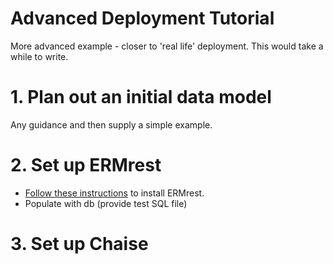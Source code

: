 # Advanced Deployment Tutorial

More advanced example - closer to 'real life' deployment. This would take a while to write.

# 1. Plan out an initial data model

Any guidance and then supply a simple example.

# 2. Set up ERMrest

* [Follow these instructions](/deriva-docs/ermrest_documentation/user-doc/install-redhat/) to install ERMrest.
* Populate with db (provide test SQL file)

# 3. Set up Chaise
